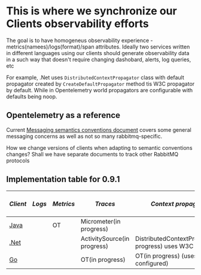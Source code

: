 # This is where we synchronize our Clients observability efforts

The goal is to have homogeneus observability experience - metrics(namees)/logs(format)/span attributes.
Ideally two services written in different languages using our clients should generate observability data in a such way that doesn't require changing dashobard, alerts, log queries, etc

For example, .Net uses `DistributedContextPropagator` class with default propagator created by `CreateDefaultPropagator` method tis W3C propagator by default. While in Opentelemetry world propagators are configurable with defaults being noop.


## Opentelemetry as a reference
Current [Messaging semantics conventions document](https://github.com/open-telemetry/opentelemetry-specification/blob/main/specification/trace/semantic_conventions/messaging.md) covers some general messaging concerns as well as not so many rabbitmq-specific. 

How we change versions of clients when adapting to semantic conventions changes?
Shall we have separate documents to track other RabbitMQ protocols 


## Implementation table for 0.9.1

| *Client* | *Logs* | *Metrics* | *Traces* | *Context propagation* | *Logging Trace Info* | *Tutorial* |
|-----|-----|-----|-----|-----|-----|-----|
| [Java](https://github.com/rabbitmq/rabbitmq-java-client/pull/1017)   |     |  OT   |  Micrometer(in progress)  |   |
| [.Net](https://github.com/rabbitmq/rabbitmq-dotnet-client/pull/1261)      |     |     |    ActivitySource(in progress)  |  DistributedContextPropagator(in progress) uses W3C |
| [Go](https://github.com/rabbitmq/amqp091-go/issues/43)      |     |     |  OT(in progress)   |  OT(in progress) (uses whatever configured) |
